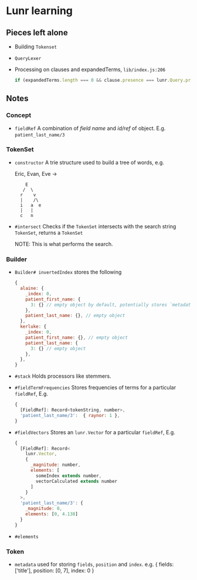 # Lunr learning

## Pieces left alone

- Building `Tokenset`
- `QueryLexer`
- Processing on clauses and expandedTerms, `lib/index.js:206`

  ```js
  if (expandedTerms.length === 0 && clause.presence === lunr.Query.presence.REQUIRED) {
  ```

## Notes

### Concept

- `fieldRef`
  A combination of *field name* and *id/ref* of object. E.g. `patient_last_name/3`

### TokenSet

- `constructor`
  A trie structure used to build a tree of words, e.g.

    Eric, Evan, Eve ->

    ```graph
        E
       /  \
      r    v
      |    /\
      i   a  e
      |   |
      c   n
    ```

- `#intersect`
    Checks if the `TokenSet` intersects with the search string `TokenSet`, returns a `TokenSet`

    NOTE: This is what performs the search.

### Builder

- `Builder# invertedIndex` stores the following

  ```js
  {
    alaine: {
      _index: 0,
      patient_first_name: {
        3: {} // empty object by default, potentially stores `metadataWhitelist in here`
      },
      patient_last_name: {}, // empty object
    },
    kerluke: {
      _index: 0,
      patient_first_name: {}, // empty object
      patient_last_name: {
        3: {} // empty object
      },
    },
  }
  ```

- `#stack`
Holds processors like stemmers.

- `#fieldTermFrequencies`
  Stores frequencies of terms for a particular `fieldRef`, E.g.

  ```js
  {
    [FieldRef]: Record<tokenString, number>,
    'patient_last_name/3':  { raynor: 1 },
  }
  ```

- `#fieldVectors`
  Stores an `lunr.Vector` for a particular `fieldRef`,
  E.g.

  ```js
  {
    [FieldRef]: Record<
      lunr.Vector,
      {
        _magnitude: number,
        elements: [
          someIndex extends number,
          vectorCalculated extends number
        ]
      }
    >,
    'patient_last_name/3': {
      _magnitude: 0,
      elements: [0, 4.138]
    }
  }
  ```

- `#elements`

### Token

- `metadata` used for storing `fields`, `position` and `index`.
  e.g.
    { fields: ['title'], position: [0, 7], index: 0 }


